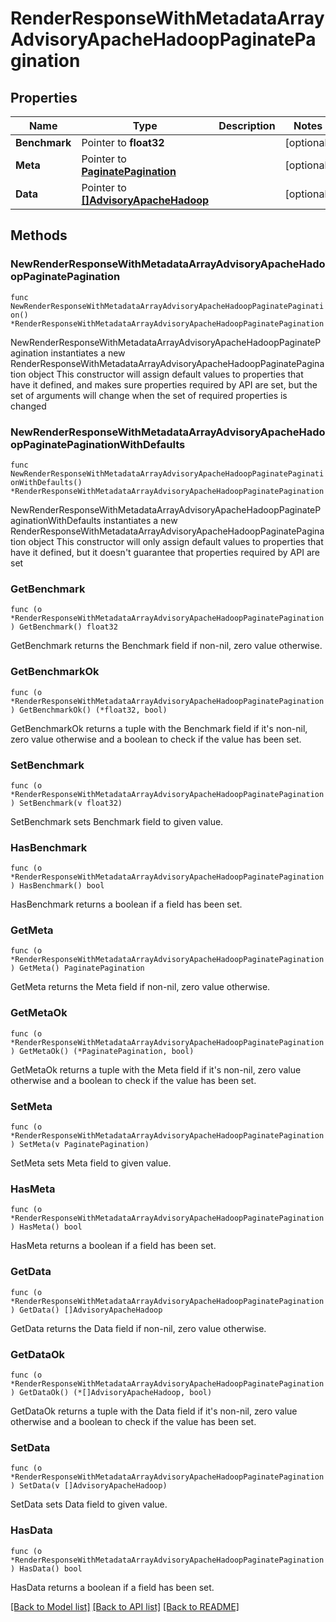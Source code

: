 # RenderResponseWithMetadataArrayAdvisoryApacheHadoopPaginatePagination

## Properties

Name | Type | Description | Notes
------------ | ------------- | ------------- | -------------
**Benchmark** | Pointer to **float32** |  | [optional] 
**Meta** | Pointer to [**PaginatePagination**](PaginatePagination.md) |  | [optional] 
**Data** | Pointer to [**[]AdvisoryApacheHadoop**](AdvisoryApacheHadoop.md) |  | [optional] 

## Methods

### NewRenderResponseWithMetadataArrayAdvisoryApacheHadoopPaginatePagination

`func NewRenderResponseWithMetadataArrayAdvisoryApacheHadoopPaginatePagination() *RenderResponseWithMetadataArrayAdvisoryApacheHadoopPaginatePagination`

NewRenderResponseWithMetadataArrayAdvisoryApacheHadoopPaginatePagination instantiates a new RenderResponseWithMetadataArrayAdvisoryApacheHadoopPaginatePagination object
This constructor will assign default values to properties that have it defined,
and makes sure properties required by API are set, but the set of arguments
will change when the set of required properties is changed

### NewRenderResponseWithMetadataArrayAdvisoryApacheHadoopPaginatePaginationWithDefaults

`func NewRenderResponseWithMetadataArrayAdvisoryApacheHadoopPaginatePaginationWithDefaults() *RenderResponseWithMetadataArrayAdvisoryApacheHadoopPaginatePagination`

NewRenderResponseWithMetadataArrayAdvisoryApacheHadoopPaginatePaginationWithDefaults instantiates a new RenderResponseWithMetadataArrayAdvisoryApacheHadoopPaginatePagination object
This constructor will only assign default values to properties that have it defined,
but it doesn't guarantee that properties required by API are set

### GetBenchmark

`func (o *RenderResponseWithMetadataArrayAdvisoryApacheHadoopPaginatePagination) GetBenchmark() float32`

GetBenchmark returns the Benchmark field if non-nil, zero value otherwise.

### GetBenchmarkOk

`func (o *RenderResponseWithMetadataArrayAdvisoryApacheHadoopPaginatePagination) GetBenchmarkOk() (*float32, bool)`

GetBenchmarkOk returns a tuple with the Benchmark field if it's non-nil, zero value otherwise
and a boolean to check if the value has been set.

### SetBenchmark

`func (o *RenderResponseWithMetadataArrayAdvisoryApacheHadoopPaginatePagination) SetBenchmark(v float32)`

SetBenchmark sets Benchmark field to given value.

### HasBenchmark

`func (o *RenderResponseWithMetadataArrayAdvisoryApacheHadoopPaginatePagination) HasBenchmark() bool`

HasBenchmark returns a boolean if a field has been set.

### GetMeta

`func (o *RenderResponseWithMetadataArrayAdvisoryApacheHadoopPaginatePagination) GetMeta() PaginatePagination`

GetMeta returns the Meta field if non-nil, zero value otherwise.

### GetMetaOk

`func (o *RenderResponseWithMetadataArrayAdvisoryApacheHadoopPaginatePagination) GetMetaOk() (*PaginatePagination, bool)`

GetMetaOk returns a tuple with the Meta field if it's non-nil, zero value otherwise
and a boolean to check if the value has been set.

### SetMeta

`func (o *RenderResponseWithMetadataArrayAdvisoryApacheHadoopPaginatePagination) SetMeta(v PaginatePagination)`

SetMeta sets Meta field to given value.

### HasMeta

`func (o *RenderResponseWithMetadataArrayAdvisoryApacheHadoopPaginatePagination) HasMeta() bool`

HasMeta returns a boolean if a field has been set.

### GetData

`func (o *RenderResponseWithMetadataArrayAdvisoryApacheHadoopPaginatePagination) GetData() []AdvisoryApacheHadoop`

GetData returns the Data field if non-nil, zero value otherwise.

### GetDataOk

`func (o *RenderResponseWithMetadataArrayAdvisoryApacheHadoopPaginatePagination) GetDataOk() (*[]AdvisoryApacheHadoop, bool)`

GetDataOk returns a tuple with the Data field if it's non-nil, zero value otherwise
and a boolean to check if the value has been set.

### SetData

`func (o *RenderResponseWithMetadataArrayAdvisoryApacheHadoopPaginatePagination) SetData(v []AdvisoryApacheHadoop)`

SetData sets Data field to given value.

### HasData

`func (o *RenderResponseWithMetadataArrayAdvisoryApacheHadoopPaginatePagination) HasData() bool`

HasData returns a boolean if a field has been set.


[[Back to Model list]](../README.md#documentation-for-models) [[Back to API list]](../README.md#documentation-for-api-endpoints) [[Back to README]](../README.md)


